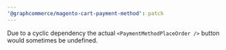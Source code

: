 ```yaml
---
'@graphcommerce/magento-cart-payment-method': patch
---
```


Due to a cyclic dependency the actual `<PaymentMethodPlaceOrder />` button would sometimes be undefined.
